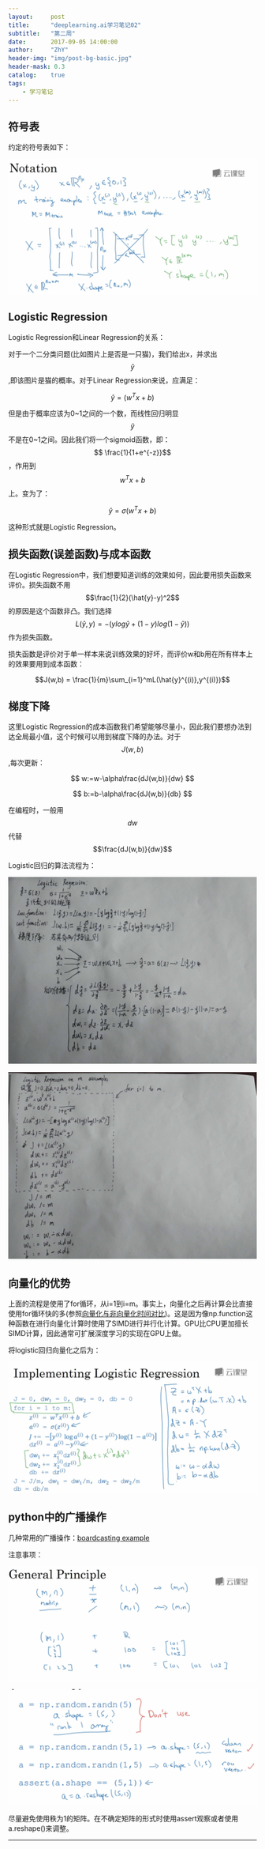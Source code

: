 ```yaml
---
layout:     post
title:      "deeplearning.ai学习笔记02"
subtitle:   "第二周"
date:       2017-09-05 14:00:00
author:     "ZhY"
header-img: "img/post-bg-basic.jpg"
header-mask: 0.3
catalog:    true
tags:
    - 学习笔记
---
```

## 符号表

约定的符号表如下：

![](/img/in-post/nn&dl/note02-01.png)

## Logistic Regression

Logistic Regression和Linear Regression的关系：

对于一个二分类问题(比如图片上是否是一只猫)，我们给出x，并求出$$\hat{y}$$,即该图片是猫的概率。对于Linear Regression来说，应满足：

$$\hat{y} = (w^Tx+b) $$

但是由于概率应该为0~1之间的一个数，而线性回归明显$$\hat{y}$$不是在0~1之间。因此我们将一个sigmoid函数，即：$$ \frac{1}{1+e^{-z}}$$，作用到$$w^Tx+b$$上。变为了：

$$\hat{y} = \sigma(w^Tx+b)$$

这种形式就是Logistic Regression。

## 损失函数(误差函数)与成本函数

在Logistic Regression中，我们想要知道训练的效果如何，因此要用损失函数来评价。损失函数不用$$\frac{1}{2}(\hat{y}-y)^2$$的原因是这个函数非凸。我们选择$$L(\hat{y},y) = - (ylog\hat{y}+(1-y)log(1-\hat{y}))$$作为损失函数。

损失函数是评价对于单一样本来说训练效果的好坏，而评价w和b用在所有样本上的效果要用到成本函数：

$$J(w,b) = \frac{1}{m}\sum_{i=1}^mL(\hat{y}^{(i)},y^{(i)})$$

## 梯度下降

这里Logistic Regression的成本函数我们希望能够尽量小，因此我们要想办法到达全局最小值，这个时候可以用到梯度下降的办法。对于$$J(w,b)$$,每次更新：

$$ w:=w-\alpha\frac{dJ(w,b)}{dw} $$

$$ b:=b-\alpha\frac{dJ(w,b)}{db} $$

在编程时，一般用$$dw$$代替$$\frac{dJ(w,b)}{dw}$$

Logistic回归的算法流程为：

![](/img/in-post/nn&dl/note02-02.jpg)

![](/img/in-post/nn&dl/note02-03.jpg)

## 向量化的优势

上面的流程是使用了for循环，从i=1到i=m。事实上，向量化之后再计算会比直接使用for循环快的多(参照[向量化与非向量化时间对比][1])。这是因为像np.function这种函数在进行向量化计算时使用了SIMD进行并行化计算。GPU比CPU更加擅长SIMD计算，因此通常可扩展深度学习的实现在GPU上做。

将logistic回归向量化之后为：

![](/img/in-post/nn&dl/note02-04.png)

## python中的广播操作

几种常用的广播操作：[boardcasting example][2]

注意事项：

![](/img/in-post/nn&dl/note02-05.png)

![](/img/in-post/nn&dl/note02-06.png)

尽量避免使用秩为1的矩阵。在不确定矩阵的形式时使用assert观察或者使用a.reshape()来调整。


---
[1]:https://github.com/zanghyu/machine-learning/blob/master/vectorization.ipynb
[2]:https://github.com/zanghyu/machine-learning/blob/master/boardcasting%20example.ipynb

<script src="//cdn.bootcss.com/mathjax/2.7.0/MathJax.js?config=TeX-AMS-MML_HTMLorMML"></script>